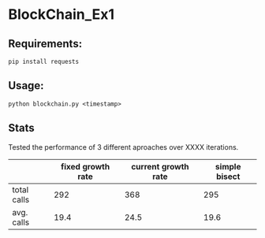 # BlockChain_Ex1
## Requirements: 
  ```
  pip install requests
  ```

## Usage:
```
python blockchain.py <timestamp>
```

## Stats
Tested the performance of 3 different aproaches over XXXX
iterations.


|   	|fixed growth rate|current growth rate|simple bisect   	|   	
|---	|---	|---	|---	|
|total calls|292   	|368   	|295   	|   	
|avg. calls|19.4   	|24.5   	|19.6   	|